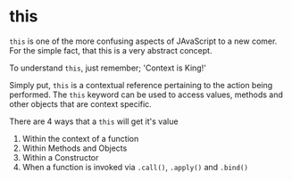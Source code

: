 # this

`this` is one of the more confusing aspects of JAvaScript to a new comer. For the simple fact, that this is a very abstract concept.

To understand `this`, just remember; 'Context is King!'

Simply put, `this` is a contextual reference pertaining to the action being performed. The `this` keyword can be used to access values, methods and other objects that are context specific.

There are 4 ways that a `this` will get it's value

1. Within the context of a function
1. Within Methods and Objects
1. Within a Constructor
1. When a function is invoked via `.call()`, `.apply()` and `.bind()`
